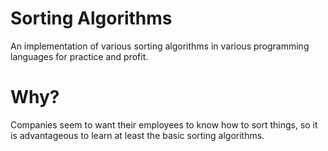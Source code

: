 # Sorting Algorithms
An implementation of various sorting algorithms in various programming languages for practice and profit.

# Why?
Companies seem to want their employees to know how to sort things, so it is advantageous to learn at least the basic sorting algorithms.